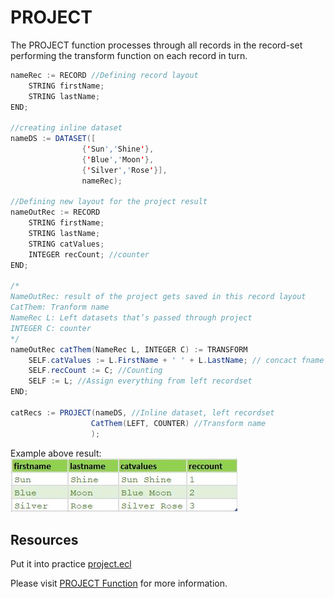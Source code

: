 # PROJECT

The PROJECT function processes through all records in the record-set performing the transform function on each record in turn.

```java
nameRec := RECORD //Defining record layout
    STRING firstName;
    STRING lastName;
END;

//creating inline dataset
nameDS := DATASET([
                {'Sun','Shine'},
                {'Blue','Moon'},
                {'Silver','Rose'}],
                nameRec);

//Defining new layout for the project result
nameOutRec := RECORD
    STRING firstName;
    STRING lastName;
    STRING catValues;
    INTEGER recCount; //counter
END;

/*
NameOutRec: result of the project gets saved in this record layout
CatThem: Tranform name
NameRec L: Left datasets that’s passed through project
INTEGER C: counter
*/
nameOutRec catThem(NameRec L, INTEGER C) := TRANSFORM
    SELF.catValues := L.FirstName + ' ' + L.LastName; // concact fname and last name
    SELF.recCount := C; //Counting
    SELF := L; //Assign everything from left recordset
END;

catRecs := PROJECT(nameDS, //Inline dataset, left recordset
                  CatThem(LEFT, COUNTER) //Transform name
                  );
```

Example above result:\
![project fname lname exp](./Images/project_Fname.jpg)

## Resources

Put it into practice [project.ecl](https://ide.hpccsystems.com/workspaces/share/291d17d9-e5cb-4fac-83c2-ac5997c28a31)

Please visit [PROJECT Function](https://hpccsystems.com/training/documentation/ecl-language-reference/html/PROJECT.html) for more information.
